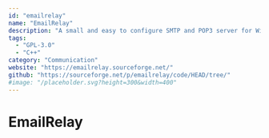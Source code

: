 ```yaml
---
id: "emailrelay"
name: "EmailRelay"
description: "A small and easy to configure SMTP and POP3 server for Windows and Linux."
tags:
  - "GPL-3.0"
  - "C++"
category: "Communication"
website: "https://emailrelay.sourceforge.net/"
github: "https://sourceforge.net/p/emailrelay/code/HEAD/tree/"
#image: "/placeholder.svg?height=300&width=400"
---
```


# EmailRelay
